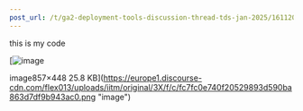 ```yaml
---
post_url: /t/ga2-deployment-tools-discussion-thread-tds-jan-2025/161120/108
---
```

this is my code  

[![image](https://europe1.discourse-cdn.com/flex013/uploads/iitm/original/3X/f/c/fc7fc0e740f20529893d590ba863d7df9b943ac0.png)

image857×448 25.8 KB](https://europe1.discourse-cdn.com/flex013/uploads/iitm/original/3X/f/c/fc7fc0e740f20529893d590ba863d7df9b943ac0.png "image")
